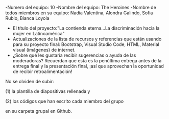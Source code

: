 -Numero del equipo: 10
-Nombre del equipo: The Heroines
-Nombre de todos miembros en su equipo: Nadia Valentina, Alondra Galindo, Sofia Rubio, Bianca Loyola
- El título del proyecto:"La contienda eterna...La discriminación hacia la mujer en Latinoamérica"
- Actualizaciones de la lista de recursos y referencias que están usando para su proyecto final: Bootstrap, Visual Studio Code, HTML, Material visual (imágenes) de internet.
- ¿Sobre qué les gustaría recibir sugerencias o ayuda de las moderadoras? Recuerdan que esta es la penúltima entrega antes de la entrega final y la presentación final, ¡así que aprovechan la oportunidad de recibir retroalimentación!

No se olviden de subir:

(1) la plantilla de diapositivas rellenada y 

(2) los códigos que han escrito cada miembro del grupo 

en su carpeta grupal en Github.
